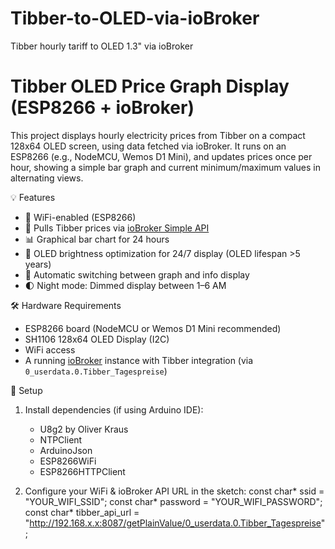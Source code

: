 # Tibber-to-OLED-via-ioBroker
Tibber hourly tariff to OLED 1.3"  via ioBroker

# Tibber OLED Price Graph Display (ESP8266 + ioBroker)

This project displays hourly electricity prices from Tibber on a compact 128x64 OLED screen, using data fetched via ioBroker. It runs on an ESP8266 (e.g., NodeMCU, Wemos D1 Mini), and updates prices once per hour, showing a simple bar graph and current minimum/maximum values in alternating views.


💡 Features

- 📶 WiFi-enabled (ESP8266)
- 🔌 Pulls Tibber prices via [ioBroker Simple API](https://github.com/ioBroker/ioBroker.simple-api)
- 📊 Graphical bar chart for 24 hours
- 🌙 OLED brightness optimization for 24/7 display (OLED lifespan >5 years)
- 🔄 Automatic switching between graph and info display
- 🌓 Night mode: Dimmed display between 1–6 AM


🛠️ Hardware Requirements

- ESP8266 board (NodeMCU or Wemos D1 Mini recommended)
- SH1106 128x64 OLED Display (I2C)
- WiFi access
- A running [ioBroker](https://www.iobroker.net/) instance with Tibber integration (via `0_userdata.0.Tibber_Tagespreise`)


🔧 Setup

1. Install dependencies (if using Arduino IDE):
   - U8g2 by Oliver Kraus
   - NTPClient
   - ArduinoJson
   - ESP8266WiFi
   - ESP8266HTTPClient

2. Configure your WiFi & ioBroker API URL in the sketch:
   const char* ssid = "YOUR_WIFI_SSID";
   const char* password = "YOUR_WIFI_PASSWORD";
   const char* tibber_api_url = "http://192.168.x.x:8087/getPlainValue/0_userdata.0.Tibber_Tagespreise";
